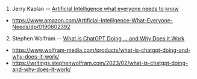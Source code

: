 1. Jerry Kaplan -- [Artificial Intelligence what everyone needs to know](https://www.amazon.com/Artificial-Intelligence-What-Everyone-Needs/dp/0190602392)
- https://www.amazon.com/Artificial-Intelligence-What-Everyone-Needs/dp/0190602392 

2. Stephen Wolfram -- [What is ChatGPT Doing ... and Why Does it Work](https://www.wolfram-media.com/products/what-is-chatgpt-doing-and-why-does-it-work/) 
- https://www.wolfram-media.com/products/what-is-chatgpt-doing-and-why-does-it-work/
- https://writings.stephenwolfram.com/2023/02/what-is-chatgpt-doing-and-why-does-it-work/

